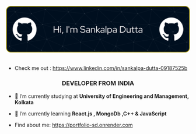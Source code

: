 <div align=center>
<img src="img/github-header-image.png">
</div>
<br>


- Check me out : https://www.linkedin.com/in/sankalpa-dutta-09187525b
  


<h3 align="center">DEVELOPER FROM INDIA</h3>



- 🔭 I’m currently studying at **University of Engineering and Management, Kolkata**

- 🌱 I’m currently learning **React.js , MongoDb ,C++ & JavaScript**

- Find about me: https://portfolio-sd.onrender.com


<p align="left">
</p>






